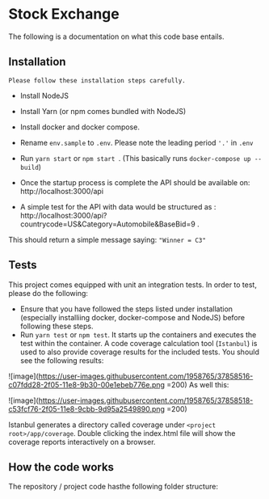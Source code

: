 # Stock Exchange

The following is a documentation on what this code base entails.

## Installation

    Please follow these installation steps carefully. 
 - Install NodeJS
 - Install Yarn (or npm comes bundled with NodeJS)
 - Install docker and docker compose.
 - Rename `env.sample` to `.env`. Please note the leading period `'.'` in `.env`
 - Run `yarn start` or `npm start `. (This basically runs `docker-compose up --build`)
 - Once the startup process is complete the API should be available on: http://localhost:3000/api

- A simple test for the API with data would be structured as :
    http://localhost:3000/api?countrycode=US&Category=Automobile&BaseBid=9 .

This should return a simple message saying: `"Winner = C3"`


## Tests

This project comes equipped with unit an integration tests.
In order to test, please do the following:

- Ensure that you have followed the steps listed under installation (especially installiing docker, docker-compose and NodeJS) before following these steps.
- Run `yarn test` or `npm test`. It starts up the containers and executes the test within the container. A code coverage calculation tool (`Istanbul`) is used to also provide coverage results for the included tests.
 You should see the following results:

![image](https://user-images.githubusercontent.com/1958765/37858516-c07fdd28-2f05-11e8-9b30-00e1ebeb776e.png =200)
As well this:

![image](https://user-images.githubusercontent.com/1958765/37858518-c53fcf76-2f05-11e8-9cbb-9d95a2549890.png =200)

Istanbul generates a directory called coverage under `<project root>/app/coverage`.
Double clicking the index.html file will show the coverage reports interactively on a browser.

## How the code works
The repository / project code hasthe following folder structure:


